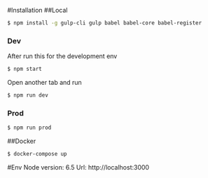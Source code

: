 #Installation
##Local
```sh
$ npm install -g gulp-cli gulp babel babel-core babel-register
```

### Dev
After run this for the development env
```sh
$ npm start
```

Open another tab and run
```sh
$ npm run dev
```

### Prod
```sh
$ npm run prod
```

##Docker
```sh
$ docker-compose up
```

#Env
Node version: 6.5
Url: http://localhost:3000
